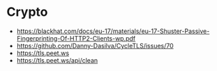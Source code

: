 # Crypto

- https://blackhat.com/docs/eu-17/materials/eu-17-Shuster-Passive-Fingerprinting-Of-HTTP2-Clients-wp.pdf
- https://github.com/Danny-Dasilva/CycleTLS/issues/70
- https://tls.peet.ws
- https://tls.peet.ws/api/clean
